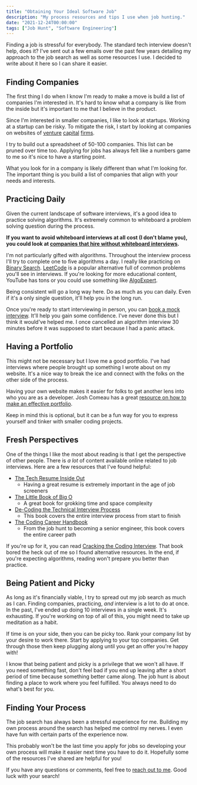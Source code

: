 ```yaml
---
title: "Obtaining Your Ideal Software Job"
description: "My process resources and tips I use when job hunting."
date: "2021-12-24T00:00:00"
tags: ["Job Hunt", "Software Engineering"]
---
```


Finding a job is stressful for everybody. The standard tech interview doesn't help, does it? I've sent out a few emails over the past few years detailing my approach to the job search as well as some resources I use. I decided to write about it here so I can share it easier.

## Finding Companies

The first thing I do when I know I'm ready to make a move is build a list of companies I'm interested in. It's hard to know what a company is like from the inside but it's important to me that I believe in the product.

Since I'm interested in smaller companies, I like to look at startups. Working at a startup can be risky. To mitigate the risk, I start by looking at companies on websites of [venture](https://lowercarboncapital.com/companies) [capital](https://a16z.com/portfolio/) [firms](https://www.sequoiacap.com/our-companies).

I try to build out a spreadsheet of 50-100 companies. This list can be pruned over time too. Applying for jobs has always felt like a numbers game to me so it's nice to have a starting point.

What you look for in a company is likely different than what I'm looking for. The important thing is you build a list of companies that align with your needs and interests.

## Practicing Daily

Given the current landscape of software interviews, it's a good idea to practice solving algorithms. It's extremely common to whiteboard a problem solving question during the process.

**If you want to avoid whiteboard interviews at all cost (I don't blame you), you could look at [companies that hire without whiteboard interviews](https://github.com/poteto/hiring-without-whiteboards).**

I'm not particularly gifted with algorithms. Throughout the interview process I'll try to complete one to five algorithms a day. I really like practicing on [Binary Search](https://binarysearch.com/). [LeetCode](https://leetcode.com/) is a popular alternative full of common problems you'll see in interviews. If you're looking for more educational content, YouTube has tons or you could use something like [AlgoExpert](https://www.algoexpert.io).

Being consistent will go a long way here. Do as much as you can daily. Even if it's a only single question, it'll help you in the long run.

Once you're ready to start interviewing in person, you can [book a mock interview](https://interviewing.io/). It'll help you gain some confidence. I've never done this but I think it would've helped me. I once cancelled an algorithm interview 30 minutes before it was supposed to start because I had a panic attack.

## Having a Portfolio

This might not be necessary but I love me a good portfolio. I've had interviews where people brought up something I wrote about on my website. It's a nice way to break the ice and connect with the folks on the other side of the process.

Having your own website makes it easier for folks to get another lens into who you are as a developer. Josh Comeau has a great [resource on how to make an effective portfolio](https://www.joshwcomeau.com/effective-portfolio/).

Keep in mind this is optional, but it can be a fun way for you to express yourself and tinker with smaller coding projects.

## Fresh Perspectives

One of the things I like the most about reading is that I get the perspective of other people. There is _a lot_ of content available online related to job interviews. Here are a few resources that I've found helpful:

- [The Tech Resume Inside Out](https://thetechresume.com/)
  - Having a great resume is extremely important in the age of job screeners
- [The Little Book of Big O](https://jarednielsen.gumroad.com/l/big-o)
  - A great book for grokking time and space complexity
- [De-Coding the Technical Interview Process](https://technicalinterviews.dev/)
  - This book covers the entire interview process from start to finish
- [The Coding Career Handbook](https://www.learninpublic.org/)
  - From the job hunt to becoming a senior engineer, this book covers the entire career path

If you're up for it, you can read [Cracking the Coding Interview](https://www.crackingthecodinginterview.com/). That book bored the heck out of me so I found alternative resources. In the end, if you're expecting algorithms, reading won't prepare you better than practice.

## Being Patient and Picky

As long as it's financially viable, I try to spread out my job search as much as I can. Finding companies, practicing, _and_ interview is a lot to do at once. In the past, I've ended up doing 10 interviews in a single week. It's exhausting. If you're working on top of all of this, you might need to take up meditation as a habit.

If time is on your side, then you can be picky too. Rank your company list by your desire to work there. Start by applying to your top companies. Get through those then keep plugging along until you get an offer you're happy with!

I know that being patient and picky is a privilege that we won't all have. If you need something fast, don't feel bad if you end up leaving after a short period of time because something better came along. The job hunt is about finding a place to work where you feel fulfilled. You always need to do what's best for you.

## Finding Your Process

The job search has always been a stressful experience for me. Building my own process around the search has helped me control my nerves. I even have fun with certain parts of the experience now.

This probably won't be the last time you apply for jobs so developing your own process will make it easier next time you have to do it. Hopefully some of the resources I've shared are helpful for you!

If you have any questions or comments, feel free to [reach out to me](mailto:amorriscode@gmail.com). Good luck with your search!

